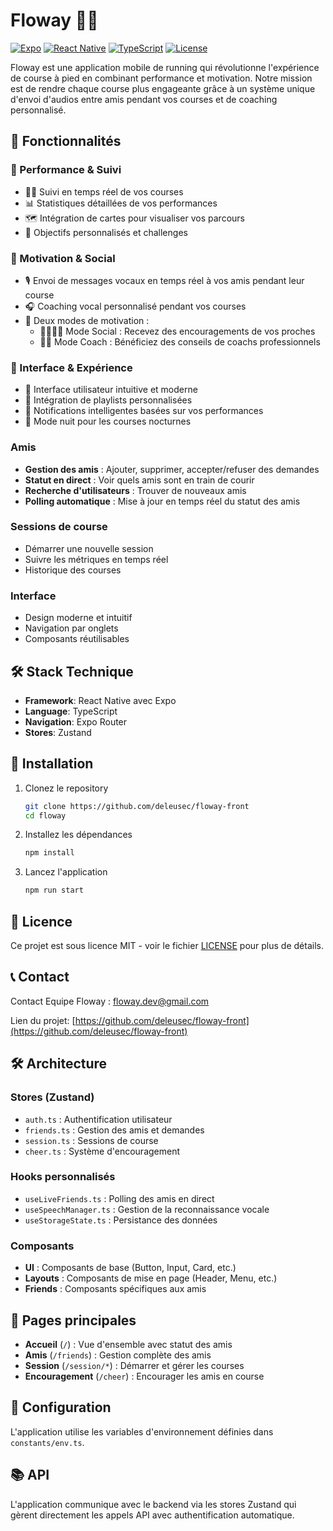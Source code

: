 # Floway 🏃‍♂️

[![Expo](https://img.shields.io/badge/Expo-000000?style=for-the-badge&logo=expo&logoColor=white)](https://expo.dev)
[![React Native](https://img.shields.io/badge/React_Native-20232A?style=for-the-badge&logo=react&logoColor=61DAFB)](https://reactnative.dev)
[![TypeScript](https://img.shields.io/badge/TypeScript-007ACC?style=for-the-badge&logo=typescript&logoColor=white)](https://www.typescriptlang.org)
[![License](https://img.shields.io/badge/License-MIT-blue.svg?style=for-the-badge)](LICENSE)

Floway est une application mobile de running qui révolutionne l'expérience de course à pied en combinant performance et motivation. Notre mission est de rendre chaque course plus engageante grâce à un système unique d'envoi d'audios entre amis pendant vos courses et de coaching personnalisé.

## 🌟 Fonctionnalités

### 🎯 Performance & Suivi

- 🏃‍♂️ Suivi en temps réel de vos courses
- 📊 Statistiques détaillées de vos performances
- 🗺️ Intégration de cartes pour visualiser vos parcours
- 🎯 Objectifs personnalisés et challenges

### 💪 Motivation & Social

- 🎙️ Envoi de messages vocaux en temps réel à vos amis pendant leur course
- 🎧 Coaching vocal personnalisé pendant vos courses
- 🌟 Deux modes de motivation :
  - 👨‍👩‍👧‍👦 Mode Social : Recevez des encouragements de vos proches
  - 👨‍🏫 Mode Coach : Bénéficiez des conseils de coachs professionnels

### 📱 Interface & Expérience

- 🎨 Interface utilisateur intuitive et moderne
- 🎵 Intégration de playlists personnalisées
- 🔔 Notifications intelligentes basées sur vos performances
- 🌙 Mode nuit pour les courses nocturnes

### Amis

- **Gestion des amis** : Ajouter, supprimer, accepter/refuser des demandes
- **Statut en direct** : Voir quels amis sont en train de courir
- **Recherche d'utilisateurs** : Trouver de nouveaux amis
- **Polling automatique** : Mise à jour en temps réel du statut des amis

### Sessions de course

- Démarrer une nouvelle session
- Suivre les métriques en temps réel
- Historique des courses

### Interface

- Design moderne et intuitif
- Navigation par onglets
- Composants réutilisables

## 🛠️ Stack Technique

- **Framework**: React Native avec Expo
- **Language**: TypeScript
- **Navigation**: Expo Router
- **Stores**: Zustand

## 🚀 Installation

1. Clonez le repository

   ```bash
   git clone https://github.com/deleusec/floway-front
   cd floway
   ```

2. Installez les dépendances

   ```bash
   npm install
   ```

3. Lancez l'application
   ```bash
   npm run start
   ```

## 📄 Licence

Ce projet est sous licence MIT - voir le fichier [LICENSE](LICENSE) pour plus de détails.

## 📞 Contact

Contact Equipe Floway : floway.dev@gmail.com

Lien du projet: [https://github.com/deleusec/floway-front](https://github.com/deleusec/floway-front)

## 🛠️ Architecture

### Stores (Zustand)

- `auth.ts` : Authentification utilisateur
- `friends.ts` : Gestion des amis et demandes
- `session.ts` : Sessions de course
- `cheer.ts` : Système d'encouragement

### Hooks personnalisés

- `useLiveFriends.ts` : Polling des amis en direct
- `useSpeechManager.ts` : Gestion de la reconnaissance vocale
- `useStorageState.ts` : Persistance des données

### Composants

- **UI** : Composants de base (Button, Input, Card, etc.)
- **Layouts** : Composants de mise en page (Header, Menu, etc.)
- **Friends** : Composants spécifiques aux amis

## 📱 Pages principales

- **Accueil** (`/`) : Vue d'ensemble avec statut des amis
- **Amis** (`/friends`) : Gestion complète des amis
- **Session** (`/session/*`) : Démarrer et gérer les courses
- **Encouragement** (`/cheer`) : Encourager les amis en course

## 🔧 Configuration

L'application utilise les variables d'environnement définies dans `constants/env.ts`.

## 📚 API

L'application communique avec le backend via les stores Zustand qui gèrent directement les appels API avec authentification automatique.

